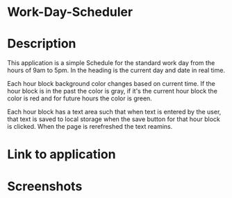 # Work-Day-Scheduler

# Description 
This application is a simple Schedule for the standard work day from the hours of 9am to 5pm.  In the heading is the current day and date in real time. 

Each hour block background color changes based on current time.  If the hour block is in the past the color is gray, if it's the current hour block the color is red and for future hours the color is green.  

Each hour block has a text area such that when text is entered by the user, that text is saved to local storage when the save button for that hour block is clicked.  When the page is rerefreshed the text reamins. 

# Link to application 

# Screenshots 